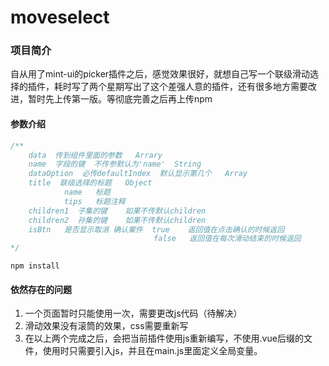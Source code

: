 # moveselect

### 项目简介

自从用了mint-ui的picker插件之后，感觉效果很好，就想自己写一个联级滑动选择的插件，耗时写了两个星期写出了这个差强人意的插件，还有很多地方需要改进，暂时先上传第一版。等彻底完善之后再上传npm

#### 参数介绍

```javascript
/**
	data  传到组件里面的参数   Arrary
	name  字段的键  不传参默认为'name'  String
	dataOption  必传defaultIndex  默认显示第几个   Array
	title  联级选择的标题   Object
			name   标题
			tips   标题注释
	children1  子集的键    如果不传默认children
	children2  孙集的键	   如果不传默认children
	isBtn   是否显示取消 确认案件  true    返回值在点击确认的时候返回
							    false   返回值在每次滑动结束的时候返回
*/
```

```
npm install
```

#### 依然存在的问题

1. 一个页面暂时只能使用一次，需要更改js代码（待解决）
2. 滑动效果没有滚筒的效果，css需要重新写
3. 在以上两个完成之后，会把当前插件使用js重新编写，不使用.vue后缀的文件，使用时只需要引入js，并且在main.js里面定义全局变量。
